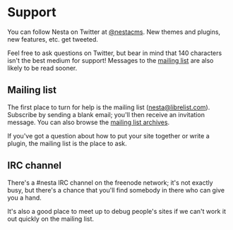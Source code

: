 # Support

You can follow Nesta on Twitter at [@nestacms][twitter]. New themes
and plugins, new features, etc. get tweeted.

Feel free to ask questions on Twitter, but bear in mind that 140
characters isn't the best medium for support! Messages to the [mailing
list][mailto] are also likely to be read sooner.

[twitter]: http://twitter.com/nestacms

## Mailing list

The first place to turn for help is the mailing list
([nesta@librelist.com][mailto]). Subscribe by sending a blank email;
you'll then receive an invitation message. You can also browse the
[mailing list archives][archives].

If you've got a question about how to put your site together or write
a plugin, the mailing list is the place to ask.

[mailto]: mailto:nesta@librelist.com
[archives]: http://librelist.com/browser/nesta

## IRC channel

There's a #nesta IRC channel on the freenode network; it's not exactly
busy, but there's a chance that you'll find somebody in there who can
give you a hand.

It's also a good place to meet up to debug people's sites if we can't
work it out quickly on the mailing list.

